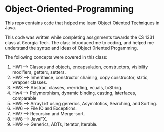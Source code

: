 # Object-Oriented-Programming
This repo contains code that helped me learn Object Oriented Techniques in Java. 

This code was written while completing assignments towards the CS 1331 class at Georgia Tech.
The class introduced me to coding, and helped me understand the syntax and ideas of Object Oriented Progamming.

The following concepts were covered in this class:
  1. HW1 --> Classes and objects, encapsulation, constructors, visibility modifiers, getters, setters.
  2. HW2 -->  Inheritance, constructor chaining, copy constructor, static, wrapper classes.
  3. HW3 -->  Abstract classes, overriding, equals, toString.
  4. Hw4 -->  Polymorphism, dynamic binding, casting, Interfaces, comparable
  5. HW5 --> ArrayList using generics, Asymptotics, Searching, and Sorting. 
  6. HW6 -->  File IO and Exceptions.
  7. HW7 --> Recursion and Merge-sort.
  8. HW8 --> JavaFX.
  9. HW9 --> Generics, ADTs, Iterator, Iterable. 
  



